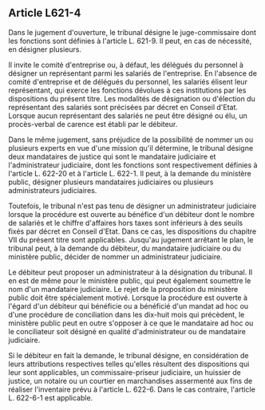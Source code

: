 Article L621-4
----
Dans le jugement d'ouverture, le tribunal désigne le juge-commissaire dont les
fonctions sont définies à l'article L. 621-9. Il peut, en cas de nécessité, en
désigner plusieurs.

Il invite le comité d'entreprise ou, à défaut, les délégués du personnel à
désigner un représentant parmi les salariés de l'entreprise. En l'absence de
comité d'entreprise et de délégués du personnel, les salariés élisent leur
représentant, qui exerce les fonctions dévolues à ces institutions par les
dispositions du présent titre. Les modalités de désignation ou d'élection du
représentant des salariés sont précisées par décret en Conseil d'Etat. Lorsque
aucun représentant des salariés ne peut être désigné ou élu, un procès-verbal de
carence est établi par le débiteur.

Dans le même jugement, sans préjudice de la possibilité de nommer un ou
plusieurs experts en vue d'une mission qu'il détermine, le tribunal désigne deux
mandataires de justice qui sont le mandataire judiciaire et l'administrateur
judiciaire, dont les fonctions sont respectivement définies à l'article L.
622-20 et à l'article L. 622-1. Il peut, à la demande du ministère public,
désigner plusieurs mandataires judiciaires ou plusieurs administrateurs
judiciaires.

Toutefois, le tribunal n'est pas tenu de désigner un administrateur judiciaire
lorsque la procédure est ouverte au bénéfice d'un débiteur dont le nombre de
salariés et le chiffre d'affaires hors taxes sont inférieurs à des seuils fixés
par décret en Conseil d'Etat. Dans ce cas, les dispositions du chapitre VII du
présent titre sont applicables. Jusqu'au jugement arrêtant le plan, le tribunal
peut, à la demande du débiteur, du mandataire judiciaire ou du ministère public,
décider de nommer un administrateur judiciaire.

Le débiteur peut proposer un administrateur à la désignation du tribunal. Il en
est de même pour le ministère public, qui peut également soumettre le nom d'un
mandataire judiciaire. Le rejet de la proposition du ministère public doit être
spécialement motivé. Lorsque la procédure est ouverte à l'égard d'un débiteur
qui bénéficie ou a bénéficié d'un mandat ad hoc ou d'une procédure de
conciliation dans les dix-huit mois qui précèdent, le ministère public peut en
outre s'opposer à ce que le mandataire ad hoc ou le conciliateur soit désigné en
qualité d'administrateur ou de mandataire judiciaire.

Si le débiteur en fait la demande, le tribunal désigne, en considération de
leurs attributions respectives telles qu'elles résultent des dispositions qui
leur sont applicables, un commissaire-priseur judiciaire, un huissier de
justice, un notaire ou un courtier en marchandises assermenté aux fins de
réaliser l'inventaire prévu à l'article L. 622-6. Dans le cas contraire,
l'article L. 622-6-1 est applicable.
